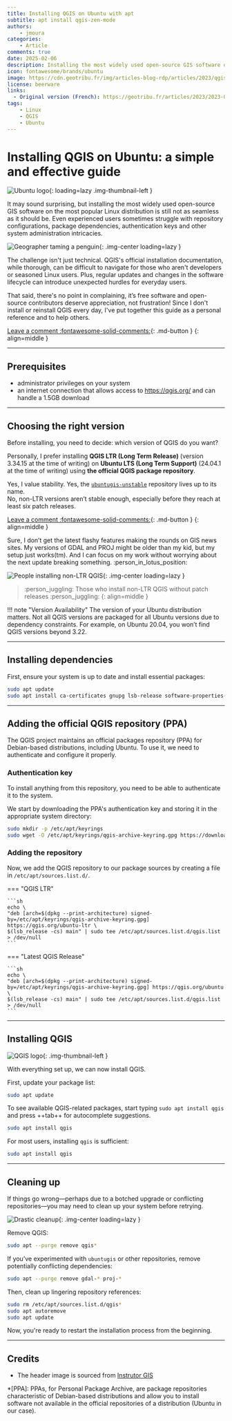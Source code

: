 ```yaml
---
title: Installing QGIS on Ubuntu with apt
subtitle: apt install qgis-zen-mode
authors:
    - jmoura
categories:
    - Article
comments: true
date: 2025-02-06
description: Installing the most widely used open-source GIS software on the most popular Linux distribution should be straightforward, yet it often raises questions and even problems. This guide walks you through the process so you can refer back to it whenever needed.
icon: fontawesome/brands/ubuntu
image: https://cdn.geotribu.fr/img/articles-blog-rdp/articles/2023/qgis_installation_ubuntu/qgis_ubuntu_linux.png
license: beerware
links:
  - Original version (French): https://geotribu.fr/articles/2023/2023-01-05_installer-qgis-sur-ubuntu/
tags:
    - Linux
    - QGIS
    - Ubuntu
---
```


# Installing QGIS on Ubuntu: a simple and effective guide

![Ubuntu logo](https://cdn.geotribu.fr/img/logos-icones/logiciels_librairies/ubuntu.svg "Ubuntu logo"){: loading=lazy .img-thumbnail-left }

It may sound surprising, but installing the most widely used open-source GIS software on the most popular Linux distribution is still not as seamless as it should be. Even experienced users sometimes struggle with repository configurations, package dependencies, authentication keys and other system administration intricacies.

![Geographer taming a penguin](https://cdn.geotribu.fr/img/articles-blog-rdp/articles/2023/qgis_installation_ubuntu/geographe_contre_linux_dall-e.webp "Geographer taming a penguin - Credits: DALL·E"){: .img-center loading=lazy }

The challenge isn't just technical. QGIS's official installation documentation, while thorough, can be difficult to navigate for those who aren't developers or seasoned Linux users. Plus, regular updates and changes in the software lifecycle can introduce unexpected hurdles for everyday users.

That said, there's no point in complaining, it’s free software and open-source contributors deserve appreciation, not frustration! Since I don't install or reinstall QGIS every day, I've put together this guide as a personal reference and to help others.

<!-- more -->

[Leave a comment :fontawesome-solid-comments:](#__comments "Go to comments"){: .md-button }
{: align=middle }

----

## Prerequisites

- administrator privileges on your system
- an internet connection that allows access to <https://qgis.org/> and can handle a 1.5GB download

----

## Choosing the right version

Before installing, you need to decide: which version of QGIS do you want?

Personally, I prefer installing **QGIS LTR (Long Term Release)** (version 3.34.15 at the time of writing) on **Ubuntu LTS (Long Term Support)** (24.04.1 at the time of writing) using **the official QGIS package repository**.

Yes, I value stability.
Yes, the [`ubuntugis-unstable`](https://wiki.ubuntu.com/UbuntuGIS) repository lives up to its name.  
No, non-LTR versions aren’t stable enough, especially before they reach at least six patch releases.  
<!-- more -->

[Leave a comment :fontawesome-solid-comments:](#__comments "Go to comments"){: .md-button }
{: align=middle }

Sure, I don’t get the latest flashy features making the rounds on GIS news sites. My versions of GDAL and PROJ might be older than my kid, but my setup just works(tm).
And I can focus on my work without worrying about the next update breaking something. :person_in_lotus_position:

![People installing non-LTR QGIS](https://media.giphy.com/media/nneVpy2YnHZNm/giphy.gif "People installing non-LTR QGIS"){: .img-center loading=lazy }

> :person_juggling: Those who install non-LTR QGIS without patch releases :person_juggling:
{: align=middle }

!!! note "Version Availability"
    The version of your Ubuntu distribution matters. Not all QGIS versions are packaged for all Ubuntu versions due to dependency constraints. For example, on Ubuntu 20.04, you won’t find QGIS versions beyond 3.22.

----

## Installing dependencies

First, ensure your system is up to date and install essential packages:

```sh
sudo apt update
sudo apt install ca-certificates gnupg lsb-release software-properties-common
```

----

## Adding the official QGIS repository (PPA)

The QGIS project maintains an official packages repository (PPA) for Debian-based distributions, including Ubuntu. To use it, we need to authenticate and configure it properly.

### Authentication key

To install anything from this repository, you need to be able to authenticate it to the system.

We start by downloading the PPA's authentication key and storing it in the appropriate system directory:

```sh
sudo mkdir -p /etc/apt/keyrings
sudo wget -O /etc/apt/keyrings/qgis-archive-keyring.gpg https://download.qgis.org/downloads/qgis-archive-keyring.gpg
```

### Adding the repository

Now, we add the QGIS repository to our package sources by creating a file in `/etc/apt/sources.list.d/`.

<!-- markdownlint-disable MD046 -->
=== "QGIS LTR"

    ```sh
    echo \
    "deb [arch=$(dpkg --print-architecture) signed-by=/etc/apt/keyrings/qgis-archive-keyring.gpg] https://qgis.org/ubuntu-ltr \
    $(lsb_release -cs) main" | sudo tee /etc/apt/sources.list.d/qgis.list > /dev/null
    ```

=== "Latest QGIS Release"

    ```sh
    echo \
    "deb [arch=$(dpkg --print-architecture) signed-by=/etc/apt/keyrings/qgis-archive-keyring.gpg] https://qgis.org/ubuntu \
    $(lsb_release -cs) main" | sudo tee /etc/apt/sources.list.d/qgis.list > /dev/null
    ```
<!-- markdownlint-enable MD046 -->

----

## Installing QGIS

![QGIS logo](https://cdn.geotribu.fr/img/logos-icones/logiciels_librairies/qgis.png "QGIS logo"){: .img-thumbnail-left }

With everything set up, we can now install QGIS.

First, update your package list:

```sh
sudo apt update
```

To see available QGIS-related packages, start typing `sudo apt install qgis` and press ++tab++ for autocomplete suggestions.

```sh
sudo apt install qgis
```

For most users, installing `qgis` is sufficient:

```sh
sudo apt install qgis
```

----

## Cleaning up

If things go wrong—perhaps due to a botched upgrade or conflicting repositories—you may need to clean up your system before retrying.

![Drastic cleanup](https://media.tenor.com/fQmZ_N0b57kAAAAC/kaamelott-leodagan.gif){: .img-center loading=lazy }

Remove QGIS:

```sh
sudo apt --purge remove qgis*
```

If you’ve experimented with `ubuntugis` or other repositories, remove potentially conflicting dependencies:

```sh
sudo apt --purge remove gdal-* proj-*
```

Then, clean up lingering repository references:

```sh
sudo rm /etc/apt/sources.list.d/qgis*
sudo apt autoremove
sudo apt update
```

Now, you're ready to restart the installation process from the beginning.

----

## Credits

- The header image is sourced from [Instrutor GIS](https://www.instrutorgis.com.br/)

<!-- specific abbreviations -->
*[PPA]: PPAs, for Personal Package Archive, are package repositories characteristic of Debian-based distributions and allow you to install software not available in the official repositories of a distribution (Ubuntu in our case).
